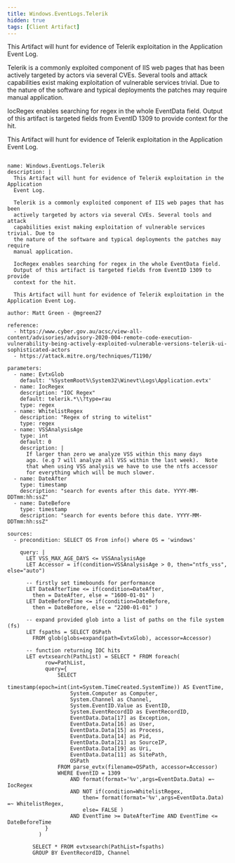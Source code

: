 ```yaml
---
title: Windows.EventLogs.Telerik
hidden: true
tags: [Client Artifact]
---
```


This Artifact will hunt for evidence of Telerik exploitation in the Application
Event Log.

Telerik is a commonly exploited component of IIS web pages that has been
actively targeted by actors via several CVEs. Several tools and attack
capabilities exist making exploitation of vulnerable services trivial. Due to
the nature of the software and typical deployments the patches may require
manual application.

IocRegex enables searching for regex in the whole EventData field.
Output of this artifact is targeted fields from EventID 1309 to provide
context for the hit.

This Artifact will hunt for evidence of Telerik exploitation in the Application Event Log.


<pre><code class="language-yaml">
name: Windows.EventLogs.Telerik
description: |
  This Artifact will hunt for evidence of Telerik exploitation in the Application
  Event Log.

  Telerik is a commonly exploited component of IIS web pages that has been
  actively targeted by actors via several CVEs. Several tools and attack
  capabilities exist making exploitation of vulnerable services trivial. Due to
  the nature of the software and typical deployments the patches may require
  manual application.

  IocRegex enables searching for regex in the whole EventData field.
  Output of this artifact is targeted fields from EventID 1309 to provide
  context for the hit.

  This Artifact will hunt for evidence of Telerik exploitation in the Application Event Log.

author: Matt Green - @mgreen27

reference:
  - https://www.cyber.gov.au/acsc/view-all-content/advisories/advisory-2020-004-remote-code-execution-vulnerability-being-actively-exploited-vulnerable-versions-telerik-ui-sophisticated-actors
  - https://attack.mitre.org/techniques/T1190/

parameters:
  - name: EvtxGlob
    default: &#x27;%SystemRoot%\System32\Winevt\Logs\Application.evtx&#x27;
  - name: IocRegex
    description: &quot;IOC Regex&quot;
    default: telerik.*\\?type=rau
    type: regex
  - name: WhitelistRegex
    description: &quot;Regex of string to witelist&quot;
    type: regex
  - name: VSSAnalysisAge
    type: int
    default: 0
    description: |
      If larger than zero we analyze VSS within this many days
      ago. (e.g 7 will analyze all VSS within the last week).  Note
      that when using VSS analysis we have to use the ntfs accessor
      for everything which will be much slower.
  - name: DateAfter
    type: timestamp
    description: &quot;search for events after this date. YYYY-MM-DDTmm:hh:ssZ&quot;
  - name: DateBefore
    type: timestamp
    description: &quot;search for events before this date. YYYY-MM-DDTmm:hh:ssZ&quot;

sources:
  - precondition: SELECT OS From info() where OS = &#x27;windows&#x27;

    query: |
      LET VSS_MAX_AGE_DAYS &lt;= VSSAnalysisAge
      LET Accessor = if(condition=VSSAnalysisAge &gt; 0, then=&quot;ntfs_vss&quot;, else=&quot;auto&quot;)

      -- firstly set timebounds for performance
      LET DateAfterTime &lt;= if(condition=DateAfter,
        then = DateAfter, else = &quot;1600-01-01&quot; )
      LET DateBeforeTime &lt;= if(condition=DateBefore,
        then = DateBefore, else = &quot;2200-01-01&quot; )

      -- expand provided glob into a list of paths on the file system (fs)
      LET fspaths = SELECT OSPath
        FROM glob(globs=expand(path=EvtxGlob), accessor=Accessor)

      -- function returning IOC hits
      LET evtxsearch(PathList) = SELECT * FROM foreach(
            row=PathList,
            query={
                SELECT
                    timestamp(epoch=int(int=System.TimeCreated.SystemTime)) AS EventTime,
                    System.Computer as Computer,
                    System.Channel as Channel,
                    System.EventID.Value as EventID,
                    System.EventRecordID as EventRecordID,
                    EventData.Data[17] as Exception,
                    EventData.Data[16] as User,
                    EventData.Data[15] as Process,
                    EventData.Data[14] as Pid,
                    EventData.Data[21] as SourceIP,
                    EventData.Data[19] as Uri,
                    EventData.Data[11] as SitePath,
                    OSPath
                FROM parse_evtx(filename=OSPath, accessor=Accessor)
                WHERE EventID = 1309
                    AND format(format=&#x27;%v&#x27;,args=EventData.Data) =~ IocRegex
                    AND NOT if(condition=WhitelistRegex,
                        then= format(format=&#x27;%v&#x27;,args=EventData.Data) =~ WhitelistRegex,
                        else= FALSE )
                    AND EventTime &gt;= DateAfterTime AND EventTime &lt;= DateBeforeTime
            }
          )

        SELECT * FROM evtxsearch(PathList=fspaths)
        GROUP BY EventRecordID, Channel

</code></pre>

